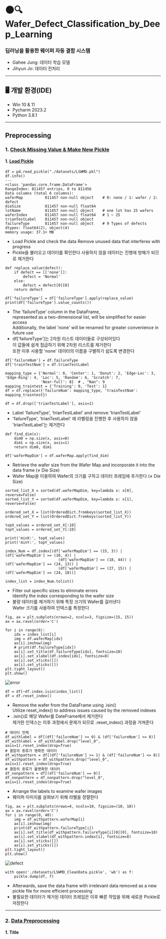 # 🌑🔍Wafer_Defect_Classification_by_Deep_Learning
### 딥러닝을 활용한 웨이퍼 자동 결함 시스템
- Gahee Jung: 데이터 학습 모델
- Jihyun Jo: 데이터 전처리
---
## 🖥️ 개발 환경(IDE)
- Win 10 & 11
- Pycharm 2023.2
- Python 3.8.1
---
## Preprocessing 
### 1. [Check Missing Value & Make New Pickle](01_preprocessing.py)

#### 1. [Load Pickle](https://www.kaggle.com/code/cchou1217/wm-811k-wafermap)
```
df = pd.read_pickle("./datasets/LSWMD.pkl")
df.info()
---
<class 'pandas.core.frame.DataFrame'>  
RangeIndex: 811457 entries, 0 to 811456  
Data columns (total 6 columns):  
waferMap          811457 non-null object    # 0: none / 1: wafer / 2: defect 
dieSize           811457 non-null float64
lotName           811457 non-null object    # one lot has 25 wafers
waferIndex        811457 non-null float64   # 1 ~ 25
trianTestLabel    811457 non-null object
failureType       811457 non-null object    # 9 Types of defects
dtypes: float64(2), object(4)  
memory usage: 37.1+ MB
```
- Load Pickle and check the data Remove unused data that interferes with progress
- Pickle을 불러오고 데이터를 확인한다 사용하지 않을 데이터는 진행에 방해가 되므로 제거한다

```
def replace_value(defect):
    if defect == [['none']]:
        defect = 'Normal'
    else:
        defect = defect[0][0]
    return defect

df['failureType'] = df['failureType'].apply(replace_value)
print(df['failureType'].value_counts())
```
- The 'failureType' column in the DataFrame,   
represented as a two-dimensional list, will be simplified for easier access  
Additionally, the label 'none' will be renamed for greater convenience in future use
- df['failureType']는 2차원 리스트 데이터들로 구성되어있다    
이 값들에 쉽게 접급하기 위해 2차원 리스트를 제거한다  
또한 이후 사용할 'none' 데이터의 이름을 구별하기 쉽도록 변경한다  

```
df['failureNum'] = df.failureType
df['trainTestNum'] = df.trianTestLabel

mapping_type = {'Normal': 0, 'Center': 1, 'Donut': 2, 'Edge-Loc': 3, 'Edge-Ring': 4, 'Loc': 5, 'Random': 6, 'Scratch': 7,
                'Near-full': 8}  # , "Nan": 9
mapping_traintest = {'Training': 0, 'Test': 1}
df = df.replace({'failureNum': mapping_type, 'trainTestNum': mapping_traintest})

df = df.drop(['trianTestLabel'], axis=1)
```
- Label 'failureType', 'trianTestLabel' and remove 'trianTestLabel'
- 'failureType', 'trianTestLabel' 에 라벨링을 진행한 후 사용하지 않을 'trianTestLabel'는 제거한다

```
def find_dim(x):
    dim0 = np.size(x, axis=0)
    dim1 = np.size(x, axis=1)
    return dim0, dim1

df['waferMapDim'] = df.waferMap.apply(find_dim)
```
- Retrieve the wafer size from the Wafer Map and incorporate it into the data frame (≠ Die Size)
- Wafer Map을 이용하여 Wafer의 크기를 구하고 데이터 프레임에 추가한다 (≠ Die Size)

```
sorted_list_X = sorted(df.waferMapDim, key=lambda x: x[0], reverse=False)
sorted_list_Y = sorted(df.waferMapDim, key=lambda x: x[1], reverse=False)

ordered_set_X = list(OrderedDict.fromkeys(sorted_list_X))
ordered_set_Y = list(OrderedDict.fromkeys(sorted_list_Y))

topX_values = ordered_set_X[:10]
topY_values = ordered_set_Y[:10]

print('minX:', topX_values)
print('minY:', topY_values)

index_Num = df.index[(df['waferMapDim'] == (15, 3)) | (df['waferMapDim'] == (18, 4)) |
                        (df['waferMapDim'] == (18, 44)) | (df['waferMapDim'] == (24, 13)) |
                        (df['waferMapDim'] == (27, 15)) | (df['waferMapDim'] == (24, 18))]

index_list = index_Num.tolist()
```
- Filter out specific sizes to eliminate errors  
Identify the index corresponding to the wafer size
- 불량 데이터를 제거하기 위해 특정 크기의 Wafer를 걸러낸다  
Wafer 크기를 사용하여 인덱스를 특정한다
```
fig, ax = plt.subplots(nrows=2, ncols=3, figsize=(15, 15))
ax = ax.ravel(order='C')

for i in range(6):
    idx = index_list[i]
    img = df.waferMap[idx]
    ax[i].imshow(img)
    # print(df.failureType[idx])
    ax[i].set_title(df.failureType[idx], fontsize=10)
    ax[i].set_xlabel(df.index[idx], fontsize=8)
    ax[i].set_xticks([])
    ax[i].set_yticks([])
plt.tight_layout()
plt.show()
```

![error](https://github.com/JiHyun-Jo7/CV2/assets/141097551/20cfc3b1-f463-446b-bb9d-09bd9c912b81)

```
df = df[~df.index.isin(index_list)]
df = df.reset_index()
```
- Remove the wafer from the DataFrame using .isin()  
Utilize reset_index() to address issues caused by the removed indexes
- .isin()로 해당 Wafer를 DateFrame에서 제거한다  
제거한 인덱스는 이후 과정에서 문제가 되므로 .reset_index() 과정을 거쳐준다

```
# 데이터 전체
df_withlabel = df[(df['failureNum'] >= 0) & (df['failureNum'] <= 8)]
df_withlabel = df_withlabel.drop("level_0", axis=1).reset_index(drop=True)
# 결함의 종류가 명확한 데이터
df_withpattern = df[(df['failureNum'] >= 1) & (df['failureNum'] <= 8)]
df_withpattern = df_withpattern.drop("level_0", axis=1).reset_index(drop=True)
# 결함의 종류가 불명확한 데이터
df_nonpattern = df[(df['failureNum'] == 0)]
df_nonpattern = df_nonpattern.drop("level_0", axis=1).reset_index(drop=True)
```
- Arrange the labels to examine wafer images
- 웨이퍼 이미지를 살펴보기 위해 라벨을 정렬한다
```
fig, ax = plt.subplots(nrows=4, ncols=10, figsize=(10, 10))
ax = ax.ravel(order='C')
for i in range(0, 40):
    img = df_withpattern.waferMap[i]
    ax[i].imshow(img)
    print(df_withpattern.failureType[i])
    ax[i].set_title(df_withpattern.failureType[i][0][0], fontsize=10)
    ax[i].set_xlabel(df_withpattern.index[i], fontsize=8)
    ax[i].set_xticks([])
    ax[i].set_yticks([])
plt.tight_layout()
plt.show()
```

![defect](https://github.com/JiHyun-Jo7/CV2/assets/141097551/f8efd5ad-9b96-49c9-b7d3-368ed93b3b62)

```
with open('./datasets/LSWMD_CleanData.pickle', 'wb') as f:
    pickle.dump(df, f)
```
- Afterwards, save the data frame with irrelevant data removed as a new pickle file for more efficient processing
- 불필요한 데이터가 제거된 데이터 프레임은 이후 빠른 작업을 위해 새로운 Pickle로 저장한다
---
### 2. [Data Preprocessing](02_preprocessing.py)

#### 1. Title
